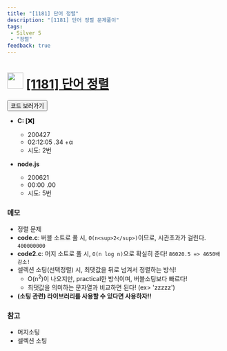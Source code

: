 ```yaml
---
title: "[1181] 단어 정렬"
description: "[1181] 단어 정렬 문제풀이"
tags: 
 - Silver 5
 - "정렬"
feedback: true
---
```

<h1><img src="https://doky.space/assets/icpclev/s5.svg" height="37px"> <a href="http://icpc.me/1181">[1181] 단어 정렬</a></h1>

<a href="https://github.com/DokySp/acmicpc-practice/tree/master/1181"><button class="btn btn-info">코드 보러가기</button></a>

- **C: [:x:]**
  - 200427
  - 02:12:05 .34 +α
  - 시도: 2번

- **node.js**
  - 200621
  - 00:00 .00
  - 시도: 5번

### 메모
 - 정렬 문제
 - **code.c**: 버블 소트로 풀 시, `O(n<sup>2</sup>)`이므로, 시관초과가 걸린다. `400000000`
 - **code2.c**: 머지 소트로 풀 시, `O(n log n)`으로 확실히 준다! `86020.5 => 4650배 감소!`
 - 셀렉션 소팅(선택정렬) 시, 최댓값을 뒤로 넘겨서 정렬하는 방식!
    - O(n<sup>2</sup>)이 나오지만, practical한 방식이며, 버블소팅보다 빠르다!
    - 최댓값을 의미하는 문자열과 비교하면 된다! (ex> 'zzzzz') 
 - **(소팅 관련) 라이브러리를 사용할 수 있다면 사용하자!!**
### 참고
 - 머지소팅
 - 셀렉션 소팅
